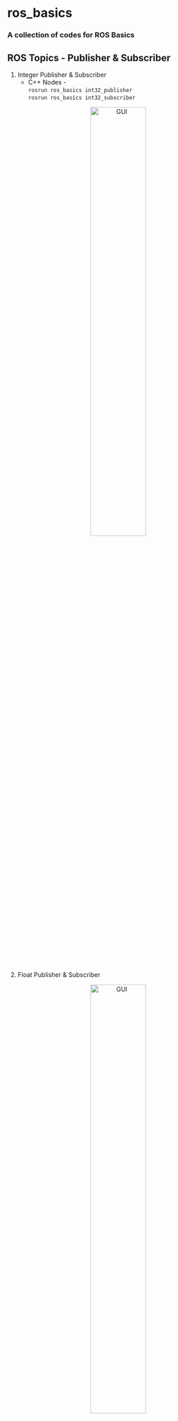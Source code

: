 # ros_basics
### A collection of codes for ROS Basics 

## ROS Topics - Publisher & Subscriber 
1. Integer Publisher & Subscriber 
    - C++ Nodes - <br>
    ``` rosrun ros_basics int32_publisher ``` <br>
    ``` rosrun ros_basics int32_subscriber ```

<div align="center"> <img  alt="GUI" width="50%" src="https://raw.githubusercontent.com/nilutpolkashyap/ros_basics/main/images/integer_topic.png" /> <br /> </div>

2. Float Publisher & Subscriber 
<div align="center">
<img  alt="GUI" width="50%" src="https://raw.githubusercontent.com/nilutpolkashyap/ros_basics/main/images/float_topic.png" />
<br />
</div>

3. String Publisher & Subscriber 
<div align="center">
<img  alt="GUI" width="50%" src="https://raw.githubusercontent.com/nilutpolkashyap/ros_basics/main/images/string_topic.png" />
<br />
</div>

<!-- ## GUI 
To control **Arm** and **Gripper** of robot. <br/>
**GUI** Designed using **QT Designer** software.
<div align="center">
<img  alt="GUI" width="50%" src="https://raw.githubusercontent.com/nilutpolkashyap/gripper_bot/main/images/robot_gui.JPG" />
<br />
</div> -->
